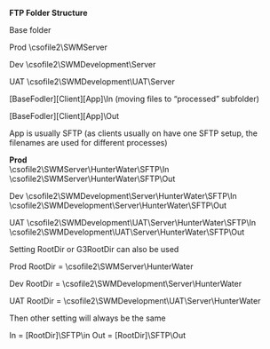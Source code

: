 **FTP Folder Structure**

Base folder

Prod
\\csofile2\SWMServer

Dev
\\csofile2\SWMDevelopment\Server

UAT
\\csofile2\SWMDevelopment\UAT\Server

[BaseFodler]\[Client]\[App]\In (moving files to “processed” subfolder)

[BaseFodler]\[Client]\[App]\Out

App is usually SFTP (as clients usually on have one SFTP setup, the filenames are used for different processes)

**Prod**  
\\csofile2\SWMServer\HunterWater\SFTP\In  
\\csofile2\SWMServer\HunterWater\SFTP\Out  

Dev
\\csofile2\SWMDevelopment\Server\HunterWater\SFTP\In
\\csofile2\SWMDevelopment\Server\HunterWater\SFTP\Out

UAT
\\csofile2\SWMDevelopment\UAT\Server\HunterWater\SFTP\In
\\csofile2\SWMDevelopment\UAT\Server\HunterWater\SFTP\Out

Setting RootDir or G3RootDir can also be used

Prod
RootDir = \\csofile2\SWMServer\HunterWater

Dev
RootDir = \\csofile2\SWMDevelopment\Server\HunterWater

UAT
RootDir = \\csofile2\SWMDevelopment\UAT\Server\HunterWater

Then other setting will always be the same

In = [RootDir]\SFTP\in
Out = [RootDir]\SFTP\Out
